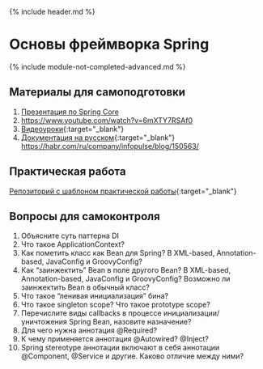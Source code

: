 {% include header.md %}

Основы фреймворка Spring
===
{% include module-not-completed-advanced.md %}

Материалы для самоподготовки
---------------------

1. [Презентация по Spring Core](./presentations/Spring%20Core.pptx)
1. https://www.youtube.com/watch?v=6mXTY7RSAf0
1. [Видеоуроки](https://www.youtube.com/watch?v=3wBteulZaAs&list=PL6jg6AGdCNaWF-sUH2QDudBRXo54zuN1t){:target="_blank"}
1. [Документация на русском](http://spring-projects.ru/projects/spring-framework/){:target="_blank"}
https://habr.com/ru/company/infopulse/blog/150563/

Практическая работа
---------------------
[Репозиторий с шаблоном практической работы](https://github.com/java-online-course/spring-core-template){:target="_blank"}

Вопросы для самоконтроля
---------------------
1. Объясните суть паттерна DI
1. Что такое ApplicationContext?
1. Как пометить класс как Bean для Spring? В XML-based, Annotation-based, JavaConfig и GroovyConfig?
1. Как “заинжектить” Bean в поле другого Bean? В XML-based, Annotation-based, JavaConfig и GroovyConfig? Возможно ли заинжектить Bean в обычный класс?
1. Что такое “ленивая инициализация” бина?
1. Что такое singleton scope? Что такое prototype scope?
1. Перечислите виды callbacks в процессе инициализации/уничтожения Spring Bean, назовите назначение?
1. Для чего нужна аннотация @Required?
1. К чему применяется аннотация @Autowired? @Inject?
1. Spring stereotype аннотации включают в себя аннотации @Component, @Service и другие. Каково отличие между ними?